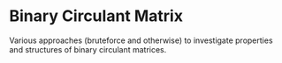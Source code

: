 # Binary Circulant Matrix

Various approaches (bruteforce and otherwise) to investigate properties and structures of binary circulant matrices.
